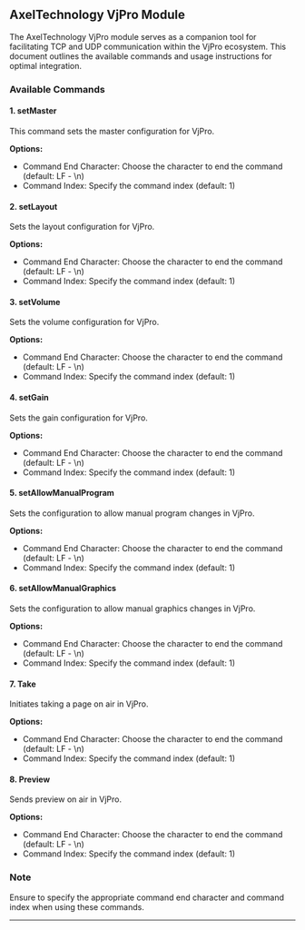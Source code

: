 ## AxelTechnology VjPro Module

The AxelTechnology VjPro module serves as a companion tool for facilitating TCP and UDP communication within the VjPro ecosystem. This document outlines the available commands and usage instructions for optimal integration.

### Available Commands

#### 1. setMaster

This command sets the master configuration for VjPro.

**Options:**
- Command End Character: Choose the character to end the command (default: LF - \n)
- Command Index: Specify the command index (default: 1)

#### 2. setLayout

Sets the layout configuration for VjPro.

**Options:**
- Command End Character: Choose the character to end the command (default: LF - \n)
- Command Index: Specify the command index (default: 1)

#### 3. setVolume

Sets the volume configuration for VjPro.

**Options:**
- Command End Character: Choose the character to end the command (default: LF - \n)
- Command Index: Specify the command index (default: 1)

#### 4. setGain

Sets the gain configuration for VjPro.

**Options:**
- Command End Character: Choose the character to end the command (default: LF - \n)
- Command Index: Specify the command index (default: 1)

#### 5. setAllowManualProgram

Sets the configuration to allow manual program changes in VjPro.

**Options:**
- Command End Character: Choose the character to end the command (default: LF - \n)
- Command Index: Specify the command index (default: 1)

#### 6. setAllowManualGraphics

Sets the configuration to allow manual graphics changes in VjPro.

**Options:**
- Command End Character: Choose the character to end the command (default: LF - \n)
- Command Index: Specify the command index (default: 1)

#### 7. Take

Initiates taking a page on air in VjPro.

**Options:**
- Command End Character: Choose the character to end the command (default: LF - \n)
- Command Index: Specify the command index (default: 1)

#### 8. Preview

Sends preview on air in VjPro.

**Options:**
- Command End Character: Choose the character to end the command (default: LF - \n)
- Command Index: Specify the command index (default: 1)

### Note

Ensure to specify the appropriate command end character and command index when using these commands.

---